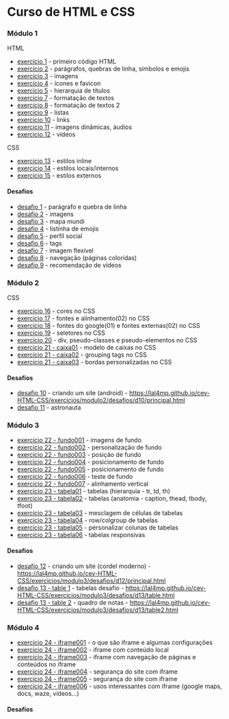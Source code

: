 # Curso de HTML e CSS

### Módulo 1
HTML
+ [exercício 1](https://github.com/lal4mp/cev-HTML-CSS/tree/main/exercicios/modulo1/ex001) - primeiro código HTML 
+ [exercício 2](https://github.com/lal4mp/cev-HTML-CSS/tree/main/exercicios/modulo1/ex002) - parágrafos, quebras de linha, símbolos e emojis
+ [exercício 3](https://github.com/lal4mp/cev-HTML-CSS/tree/main/exercicios/modulo1/ex003) - imagens 
+ [exercício 4](https://github.com/lal4mp/cev-HTML-CSS/tree/main/exercicios/modulo1/ex004) - ícones e favicon
+ [exercício 5](https://github.com/lal4mp/cev-HTML-CSS/tree/main/exercicios/modulo1/ex005) - hierarquia de títulos
+ [exercício 7](https://github.com/lal4mp/cev-HTML-CSS/tree/main/exercicios/modulo1/ex007) - formatação de textos
+ [exercício 8](https://github.com/lal4mp/cev-HTML-CSS/tree/main/exercicios/modulo1/ex008) - formatação de textos 2
+ [exercício 9](https://github.com/lal4mp/cev-HTML-CSS/tree/main/exercicios/modulo1/ex009) - listas
+ [exercício 10](https://github.com/lal4mp/cev-HTML-CSS/tree/main/exercicios/modulo1/ex010) - links
+ [exercício 11](https://github.com/lal4mp/cev-HTML-CSS/tree/main/exercicios/modulo1/ex011) - imagens dinâmicas, áudios
+ [exercício 12](https://github.com/lal4mp/cev-HTML-CSS/tree/main/exercicios/modulo1/ex012) - vídeos

CSS
+ [exercício 13](https://github.com/lal4mp/cev-HTML-CSS/tree/main/exercicios/modulo1/ex013) - estilos inline
+ [exercício 14](https://github.com/lal4mp/cev-HTML-CSS/tree/main/exercicios/modulo1/ex014) - estilos locais/internos
+ [exercício 15](https://github.com/lal4mp/cev-HTML-CSS/tree/main/exercicios/modulo1/ex015) - estilos externos

#### Desafios
+ [desafio 1](https://github.com/lal4mp/cev-HTML-CSS/tree/main/exercicios/modulo1/desafios/d01) - parágrafo e quebra de linha
+ [desafio 2](https://github.com/lal4mp/cev-HTML-CSS/tree/main/exercicios/modulo1/desafios/d02) - imagens
+ [desafio 3](https://github.com/lal4mp/cev-HTML-CSS/tree/main/exercicios/modulo1/desafios/d03) - mapa mundi
+ [desafio 4](https://github.com/lal4mp/cev-HTML-CSS/tree/main/exercicios/modulo1/desafios/d04) - listinha de emojis
+ [desafio 5](https://github.com/lal4mp/cev-HTML-CSS/tree/main/exercicios/modulo1/desafios/d05) - perfil social
+ [desafio 6](https://github.com/lal4mp/cev-HTML-CSS/tree/main/exercicios/modulo1/desafios/d06) - tags
+ [desafio 7](https://github.com/lal4mp/cev-HTML-CSS/tree/main/exercicios/modulo1/desafios/d07) - imagem flexível
+ [desafio 8](https://github.com/lal4mp/cev-HTML-CSS/tree/main/exercicios/modulo1/desafios/d08) - navegação (páginas coloridas)
+ [desafio 9](https://github.com/lal4mp/cev-HTML-CSS/tree/main/exercicios/modulo1/desafios/d09) - recomendação de vídeos

### Módulo 2
CSS
+ [exercício 16](https://github.com/lal4mp/cev-HTML-CSS/tree/main/exercicios/modulo2/ex016) - cores no CSS
+ [exercício 17](https://github.com/lal4mp/cev-HTML-CSS/tree/main/exercicios/modulo2/ex017) - fontes e alinhamento(02) no CSS
+ [exercício 18](https://github.com/lal4mp/cev-HTML-CSS/tree/main/exercicios/modulo2/ex018) - fontes do google(01) e fontes externas(02) no CSS
+ [exercício 19](https://github.com/lal4mp/cev-HTML-CSS/tree/main/exercicios/modulo2/ex019) - seletores no CSS
+ [exercício 20](https://github.com/lal4mp/cev-HTML-CSS/tree/main/exercicios/modulo2/ex020) - div, pseudo-classes e pseudo-elementos no CSS
+ [exercício 21 - caixa01](https://github.com/lal4mp/cev-HTML-CSS/tree/main/exercicios/modulo2/ex021/caixa01.html) - modelo de caixas no CSS
+ [exercício 21 - caixa02](https://github.com/lal4mp/cev-HTML-CSS/tree/main/exercicios/modulo2/ex021/caixa02.html) - grouping tags no CSS
+ [exercício 21 - caixa03](https://github.com/lal4mp/cev-HTML-CSS/tree/main/exercicios/modulo2/ex021/caixa03.html) - bordas personalizadas no CSS

#### Desafios
+ [desafio 10](https://github.com/lal4mp/cev-HTML-CSS/tree/main/exercicios/modulo2/desafios/d10) - criando um site (android) - https://lal4mp.github.io/cev-HTML-CSS/exercicios/modulo2/desafios/d10/principal.html
+ [desafio 11](https://github.com/lal4mp/cev-HTML-CSS/tree/main/exercicios/modulo2/desafios/d11) - astronauta 


### Módulo 3
+ [exercício 22 - fundo001](https://github.com/lal4mp/cev-HTML-CSS/tree/main/exercicios/modulo3/ex022/fundo001.html) - imagens de fundo
+ [exercício 22 - fundo002](https://github.com/lal4mp/cev-HTML-CSS/tree/main/exercicios/modulo3/ex022/fundo002.html) - personalização de fundo
+ [exercício 22 - fundo003](https://github.com/lal4mp/cev-HTML-CSS/tree/main/exercicios/modulo3/ex022/fundo003.html) - posição de fundo
+ [exercício 22 - fundo004](https://github.com/lal4mp/cev-HTML-CSS/tree/main/exercicios/modulo3/ex022/fundo004.html) - posicionamento de fundo
+ [exercício 22 - fundo005](https://github.com/lal4mp/cev-HTML-CSS/tree/main/exercicios/modulo3/ex022/fundo005.html) - posicionamento de fundo
+ [exercício 22 - fundo006](https://github.com/lal4mp/cev-HTML-CSS/tree/main/exercicios/modulo3/ex022/fundo006.html) - teste de fundo
+ [exercício 22 - fundo007](https://github.com/lal4mp/cev-HTML-CSS/tree/main/exercicios/modulo3/ex022/fundo007.html) - alinhamento vertical
+ [exercício 23 - tabela01](https://github.com/lal4mp/cev-HTML-CSS/tree/main/exercicios/modulo3/ex023/tabela01.html) - tabelas (hierarquia - tr, td, th)
+ [exercício 23 - tabela02](https://github.com/lal4mp/cev-HTML-CSS/tree/main/exercicios/modulo3/ex023/tabela02.html) - tabelas (anatomia - caption, thead, tbody, tfoot) 
+ [exercício 23 - tabela03](https://github.com/lal4mp/cev-HTML-CSS/tree/main/exercicios/modulo3/ex023/tabela03.html) - mesclagem de células de tabelas
+ [exercício 23 - tabela04](https://github.com/lal4mp/cev-HTML-CSS/tree/main/exercicios/modulo3/ex023/tabela04.html) - row/colgroup de tabelas
+ [exercício 23 - tabela05](https://github.com/lal4mp/cev-HTML-CSS/tree/main/exercicios/modulo3/ex023/tabela05.html) - personalizar colunas de tabelas
+ [exercício 23 - tabela06](https://github.com/lal4mp/cev-HTML-CSS/tree/main/exercicios/modulo3/ex023/tabela06.html) - tabelas responsivas

#### Desafios
+ [desafio 12](https://github.com/lal4mp/cev-HTML-CSS/tree/main/exercicios/modulo3/desafios/d12) - criando um site (cordel moderno) - https://lal4mp.github.io/cev-HTML-CSS/exercicios/modulo3/desafios/d12/principal.html
+ [desafio 13 - table 1](https://github.com/lal4mp/cev-HTML-CSS/tree/main/exercicios/modulo3/desafios/d13/table.html) - tabelas desafio - https://lal4mp.github.io/cev-HTML-CSS/exercicios/modulo3/desafios/d13/table.html
+ [desafio 13 - table 2](https://github.com/lal4mp/cev-HTML-CSS/tree/main/exercicios/modulo3/desafios/d13/table2.html) - quadro de notas - https://lal4mp.github.io/cev-HTML-CSS/exercicios/modulo3/desafios/d13/table2.html


### Módulo 4
+ [exercício 24 - iframe001](https://github.com/lal4mp/cev-HTML-CSS/tree/main/exercicios/modulo4/ex024/iframe001.html) - o que são iframe e algumas configurações
+ [exercício 24 - iframe002](https://github.com/lal4mp/cev-HTML-CSS/tree/main/exercicios/modulo4/ex024/iframe002.html) - iframe com conteúdo local
+ [exercício 24 - iframe003](https://github.com/lal4mp/cev-HTML-CSS/tree/main/exercicios/modulo4/ex024/iframe003.html) - iframe com navegação de páginas e conteúdos no iframe
+ [exercício 24 - iframe004](https://github.com/lal4mp/cev-HTML-CSS/tree/main/exercicios/modulo4/ex024/iframe004.html) - segurança do site com iframe
+ [exercício 24 - iframe005](https://github.com/lal4mp/cev-HTML-CSS/tree/main/exercicios/modulo4/ex024/iframe005.html) - segurança do site com iframe
+ [exercício 24 - iframe006](https://github.com/lal4mp/cev-HTML-CSS/tree/main/exercicios/modulo4/ex024/iframe006.html) - usos interessantes com iframe (google maps, docs, waze, vídeos...)

#### Desafios
